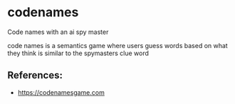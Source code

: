 # codenames
Code names with an ai spy master


code names is a semantics game where users guess words based on what they think is similar to the spymasters clue word

## References:
- https://codenamesgame.com 

 
